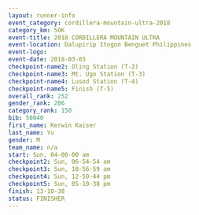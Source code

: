 ```yaml
---
layout: runner-info 
event_category: cordillera-mountain-ultra-2018 
category_km: 50K 
event-title: 2018 CORDILLERA MOUNTAIN ULTRA 
event-location: Dalupirip Itogon Benguet Philippines 
event-logo: 
event-date: 2018-03-03 
checkpoint-name2: Oling Station (T-2) 
checkpoint-name3: Mt. Ugo Station (T-3) 
checkpoint-name4: Lusod Station (T-4) 
checkpoint-name5: Finish (T-5) 
overall_rank: 252
gender_rank: 206
category_rank: 150
bib: 50040
first_name: Kerwin Kaiser
last_name: Yu
gender: M
team_name: n/a
start: Sun, 04-00-00 am
checkpoint2: Sun, 06-54-54 am
checkpoint3: Sun, 10-56-59 am
checkpoint4: Sun, 12-50-44 pm
checkpoint5: Sun, 05-10-38 pm
finish: 13-10-38
status: FINISHER
---
```

